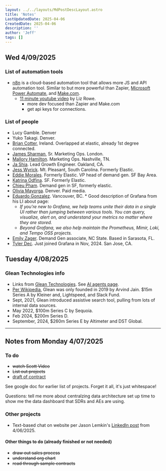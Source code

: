 ```yaml
---
layout: ../../layouts/MdPostDescLayout.astro
title: 'Notes'
LastUpdatedDate: 2025-04-06
CreatedDate: 2025-04-06
description: ''
author: 'Jeff'
tags: []
---
```


## Wed 4/09/2025
### List of automation tools
* [n8n](https://n8n.io/) is a cloud-based automation tool that allows more JS and API automation tool. Similar to but more powerful than Zapier, [Microsoft Power Automate](https://www.microsoft.com/en-us/power-platform/products/power-automate), and [Make.com](https://www.make.com/en).
	* [11 minute youtube video](https://www.youtube.com/watch?v=roSKVNN1aDQ) by Liz Rowe.
		* more dev focused than Zapier and Make.com
		* get api keys for connections.

### List of people
* Lucy Gamble. Denver
* Yuko Takagi. Denver.
* [Brian Cotter](https://www.linkedin.com/in/brian-cotter-2806343/), Ireland. Overlapped at elastic, already 1st degree connected.
* [James Sharman](https://www.linkedin.com/in/james-sharman/), Sr. Marketing Ops. London.
* [Mallory Hamilton](https://www.linkedin.com/in/malloryhamilton/). Marketing Ops. Nashville, TN.
* [Ja Shia](https://www.linkedin.com/in/jashia/). Lead Growth Engineer. Oakland, CA.
* [Jess Wyrick](https://www.linkedin.com/in/jessica-wyrick/). Mt. Pleasant, South Carolina. Formerly Elastic.
* [Eddie Morales](https://www.linkedin.com/in/eddiemorales1/). Formerly Elastic. VP head of demand gen. SF Bay Area. 
* [Katrina Odfina](https://www.linkedin.com/in/kodfina/). SF. Formerly Elastic.
* [Chieu Pham](https://www.linkedin.com/in/chieu-pham/). Demand gen in SF, formerly elastic.
* [Olivia Mayorga](https://www.linkedin.com/in/omayorga1/). Denver. Paid media.
* [Eduardo Gonzalez](https://www.linkedin.com/in/eg0nzalez/). Vancouver, BC.	* Good description of Grafana from his LI about page: 
	* *If you're new to Grafana, we help teams unite their data in a single UI rather than jumping between various tools. You can query, visualize, alert on, and understand your metrics no matter where they are stored.*
	* *Beyond Grafana, we also help maintain the Prometheus, Mimir, Loki, and Tempo OSS projects.*
* [Emily Zager](https://www.linkedin.com/in/emily-zager-1b57b8192/). Demand Gen associate, NC State. Based in Sarasota, FL.
* [Tyler Dec](https://www.linkedin.com/in/tyler-dec-aa5a35a3/). Just joined Grafana in Nov, 2024. San Jose, CA.

## Tuesday 4/08/2025

### Glean Technologies info
* Links from [Glean Technologies](www.glean.com). See [AI agents page](https://www.glean.com/product/ai-agents).
* [Per Wikipedia](https://en.wikipedia.org/wiki/Glean_Technologies), Glean was only founded in 2019 by Arvind Jain. $15m Series A by Kleiner and, Lightspeed, and Slack Fund. 
* Sept, 2021, Glean introduced assistive search tool, pulling from lots of internal data sources.
* May 2022, $100m Series C by Sequoia.
* Feb 2024, $200m Series D.
* September, 2024, $260m Series E by Altimeter and DST Global.



*** 

## Notes from Monday 4/07/2025
### To do

* <del>watch Scott Video</del>
* <del>List out projects</del>
* [draft of contract](/posts/99-c/)

See google doc for earlier list of projects.
Forget it all, it's just whitespace!


Questions: tell me more about centralzing data architecture
set up time to show me the data dashboard that SDRs and AEs are using.

### Other projects
* Text-based chat on website per Jason Lemkin's [LinkedIn post](https://www.linkedin.com/posts/jasonmlemkin_so-less-than-30-days-after-launched-our-saastr-activity-7314400774300520448-ZkyR?utm_source=share&utm_medium=member_android&rcm=ACoAAAAAQ_wBCGqk-2vx6YpA6OvQ9KYW_vaza1I) from 4/06/2025.


#### Other things to do (already finished or not needed)
* <del>draw out sales process</del>
* <del>understand org chart</del>
* <del>read through sample contracts</del>
